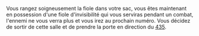Vous rangez soigneusement la fiole dans votre sac, vous êtes maintenant en possession d'une fiole d'invisibilité qui vous serviras pendant un combat, l'ennemi ne vous verra plus et vous irez au prochain numéro. Vous décidez de sortir de cette salle et de prendre la porte en direction du [435](435).